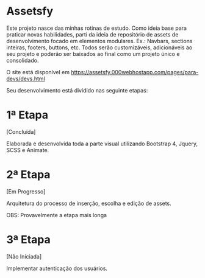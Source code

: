 # Assetsfy
Este projeto nasce das minhas rotinas de estudo. Como ideia base para praticar novas habilidades, parti da ideia de repositório de assets de desenvolvimento focado em elementos modulares. Ex.: Navbars, sections inteiras, footers, buttons, etc. Todos serão customizáveis, adicionáveis ao seu projeto e poderão ser baixados ao final como um projeto único e consolidado.

O site está disponível em https://assetsfy.000webhostapp.com/pages/para-devs/devs.html

Seu desenvolvimento está dividido nas seguinte etapas:

# 1ª Etapa
[Concluída]

Elaborada e desenvolvida toda a parte visual utilizando Bootstrap 4, Jquery, SCSS e Animate.

# 2ª Etapa
[Em Progresso]

Arquitetura do processo de inserção, escolha e edição de assets. 

OBS: Provavelmente a etapa mais longa

# 3ª Etapa
[Não Iniciada]

Implementar autenticação dos usuários.


